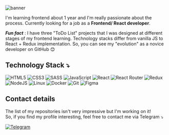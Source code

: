 ![banner](https://user-images.githubusercontent.com/91548310/195278626-dc77ae13-262b-419b-8a27-ad1d95f3ced4.png)

I'm learning frontend about 1 year and I'm really passionate about the process.
Currently looking for a job as a **Frontend/ React developer**.

***Fun fact*** : I have three "ToDo List" projects that I was designed at different stages of my frontend learning. Technology stacks differ from vanilla JS to React + Redux implementation. So, you can see my "evolution" as a novice developer on GitHub :blush:

## Technology Stack :arrow_heading_down:

![HTML5](https://img.shields.io/badge/html5-%23E34F26.svg?style=for-the-badge&logo=html5&logoColor=white)
![CSS3](https://img.shields.io/badge/css3-%231572B6.svg?style=for-the-badge&logo=css3&logoColor=white)
![SASS](https://img.shields.io/badge/SASS-hotpink.svg?style=for-the-badge&logo=SASS&logoColor=white)
![JavaScript](https://img.shields.io/badge/javascript-%23323330.svg?style=for-the-badge&logo=javascript&logoColor=%23F7DF1E)
![React](https://img.shields.io/badge/react-%2320232a.svg?style=for-the-badge&logo=react&logoColor=%2361DAFB)
![React Router](https://img.shields.io/badge/React_Router-CA4245?style=for-the-badge&logo=react-router&logoColor=white)
![Redux](https://img.shields.io/badge/redux-%23593d88.svg?style=for-the-badge&logo=redux&logoColor=white)
![NodeJS](https://img.shields.io/badge/node.js-6DA55F?style=for-the-badge&logo=node.js&logoColor=white)
![Linux](https://img.shields.io/badge/Linux-FCC624?style=for-the-badge&logo=linux&logoColor=black)
![Docker](https://img.shields.io/badge/docker-%230db7ed.svg?style=for-the-badge&logo=docker&logoColor=white)
![Git](https://img.shields.io/badge/git-%23F05033.svg?style=for-the-badge&logo=git&logoColor=white)
![Figma](https://img.shields.io/badge/figma-%23F24E1E.svg?style=for-the-badge&logo=figma&logoColor=white)

## Contact details

The list of my repositories isn't very impressive but I'm working on it!\
So, if you find my profile interesting, feel free to contact me via Telegram :arrow_heading_down:

<a href="https://t.me/i_itigecheva" target="_blank" > ![Telegram](https://img.shields.io/badge/Telegram-2CA5E0?style=for-the-badge&logo=telegram&logoColor=white) </a>
